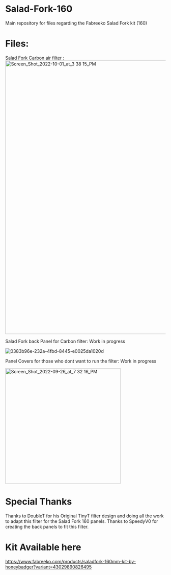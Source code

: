 # Salad-Fork-160
Main repository for files regarding the Fabreeko Salad Fork kit (160) 

# Files:
Salad Fork Carbon air filter <Work in progress>:<img width="857" alt="Screen_Shot_2022-10-01_at_3 38 15_PM" src="https://user-images.githubusercontent.com/114843212/193590586-e9d07136-be0f-4322-92da-a510aa142d9a.png">



Salad Fork back Panel for Carbon filter: Work in progress

![0383b96e-232a-4fbd-8445-e0025da1020d](https://user-images.githubusercontent.com/114843212/193593206-ab43127c-d2d5-46d2-bf10-b451a4aff044.jpg)



Panel Covers for those who dont want to run the filter: Work in progress

<img width="362" alt="Screen_Shot_2022-09-26_at_7 32 16_PM" src="https://user-images.githubusercontent.com/114843212/193593376-917bfb92-2f79-4fab-aab3-1f9a8d03661d.png">






# Special Thanks
Thanks to DoubleT for his Original TinyT filter design and doing all the work to adapt this filter for the Salad Fork 160 panels. 
Thanks to SpeedyV0 for creating the back panels to fit this filter. 

# Kit Available here 
  https://www.fabreeko.com/products/saladfork-160mm-kit-by-honeybadger?variant=43029890826495
